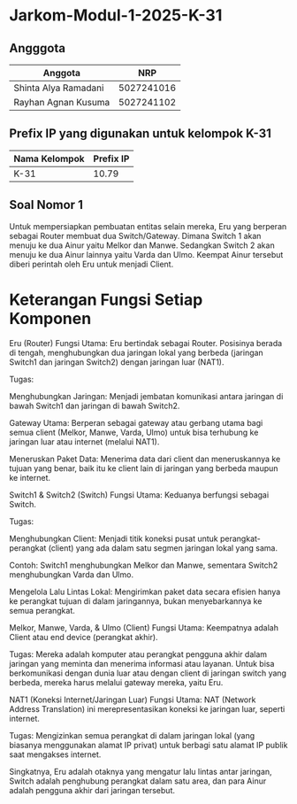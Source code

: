 # Jarkom-Modul-1-2025-K-31

## Angggota

| Anggota | NRP  |
| ------- | --- |
| Shinta Alya Ramadani | 5027241016 |
| Rayhan Agnan Kusuma | 5027241102 |

## Prefix IP yang digunakan untuk kelompok K-31

| Nama Kelompok   | Prefix IP |
| ----------- | --------- | 
| K-31         |      10.79   | 


## Soal Nomor 1
Untuk mempersiapkan pembuatan entitas selain mereka, Eru yang berperan sebagai Router membuat dua Switch/Gateway. Dimana Switch 1 akan menuju ke dua Ainur yaitu Melkor dan Manwe. Sedangkan Switch 2 akan menuju ke dua Ainur lainnya yaitu Varda dan Ulmo. Keempat Ainur tersebut diberi perintah oleh Eru untuk menjadi Client.

# Keterangan Fungsi Setiap Komponen
Eru (Router)
Fungsi Utama: Eru bertindak sebagai Router. Posisinya berada di tengah, menghubungkan dua jaringan lokal yang berbeda (jaringan Switch1 dan jaringan Switch2) dengan jaringan luar (NAT1).

Tugas:

Menghubungkan Jaringan: Menjadi jembatan komunikasi antara jaringan di bawah Switch1 dan jaringan di bawah Switch2.

Gateway Utama: Berperan sebagai gateway atau gerbang utama bagi semua client (Melkor, Manwe, Varda, Ulmo) untuk bisa terhubung ke jaringan luar atau internet (melalui NAT1).

Meneruskan Paket Data: Menerima data dari client dan meneruskannya ke tujuan yang benar, baik itu ke client lain di jaringan yang berbeda maupun ke internet.

Switch1 & Switch2 (Switch)
Fungsi Utama: Keduanya berfungsi sebagai Switch.

Tugas:

Menghubungkan Client: Menjadi titik koneksi pusat untuk perangkat-perangkat (client) yang ada dalam satu segmen jaringan lokal yang sama.

Contoh: Switch1 menghubungkan Melkor dan Manwe, sementara Switch2 menghubungkan Varda dan Ulmo.

Mengelola Lalu Lintas Lokal: Mengirimkan paket data secara efisien hanya ke perangkat tujuan di dalam jaringannya, bukan menyebarkannya ke semua perangkat.

Melkor, Manwe, Varda, & Ulmo (Client)
Fungsi Utama: Keempatnya adalah Client atau end device (perangkat akhir).

Tugas: Mereka adalah komputer atau perangkat pengguna akhir dalam jaringan yang meminta dan menerima informasi atau layanan. Untuk bisa berkomunikasi dengan dunia luar atau dengan client di jaringan switch yang berbeda, mereka harus melalui gateway mereka, yaitu Eru.

NAT1 (Koneksi Internet/Jaringan Luar)
Fungsi Utama: NAT (Network Address Translation) ini merepresentasikan koneksi ke jaringan luar, seperti internet.

Tugas: Mengizinkan semua perangkat di dalam jaringan lokal (yang biasanya menggunakan alamat IP privat) untuk berbagi satu alamat IP publik saat mengakses internet.

Singkatnya, Eru adalah otaknya yang mengatur lalu lintas antar jaringan, Switch adalah penghubung perangkat dalam satu area, dan para Ainur adalah pengguna akhir dari jaringan tersebut.


